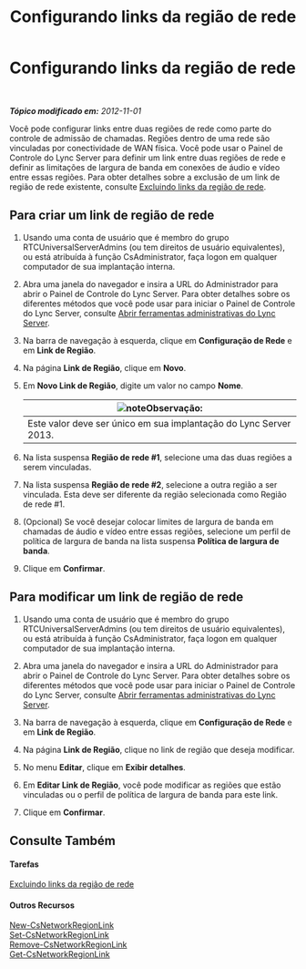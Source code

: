 ﻿---
title: Configurando links da região de rede
TOCTitle: Configurando links da região de rede
ms:assetid: 952bc93e-e6aa-4539-85c7-2b15f14eb382
ms:mtpsurl: https://technet.microsoft.com/pt-br/library/Gg182551(v=OCS.15)
ms:contentKeyID: 49307500
ms.date: 05/19/2016
mtps_version: v=OCS.15
ms.translationtype: HT
---

# Configurando links da região de rede

 

_**Tópico modificado em:** 2012-11-01_

Você pode configurar links entre duas regiões de rede como parte do controle de admissão de chamadas. Regiões dentro de uma rede são vinculadas por conectividade de WAN física. Você pode usar o Painel de Controle do Lync Server para definir um link entre duas regiões de rede e definir as limitações de largura de banda em conexões de áudio e vídeo entre essas regiões. Para obter detalhes sobre a exclusão de um link de região de rede existente, consulte [Excluindo links da região de rede](lync-server-2013-deleting-network-region-links.md).

## Para criar um link de região de rede

1.  Usando uma conta de usuário que é membro do grupo RTCUniversalServerAdmins (ou tem direitos de usuário equivalentes), ou está atribuída à função CsAdministrator, faça logon em qualquer computador de sua implantação interna.

2.  Abra uma janela do navegador e insira a URL do Administrador para abrir o Painel de Controle do Lync Server. Para obter detalhes sobre os diferentes métodos que você pode usar para iniciar o Painel de Controle do Lync Server, consulte [Abrir ferramentas administrativas do Lync Server](lync-server-2013-open-lync-server-administrative-tools.md).

3.  Na barra de navegação à esquerda, clique em **Configuração de Rede** e em **Link de Região**.

4.  Na página **Link de Região**, clique em **Novo**.

5.  Em **Novo Link de Região**, digite um valor no campo **Nome**.
    
    <table>
    <thead>
    <tr class="header">
    <th><img src="images/Gg425756.note(OCS.15).gif" title="note" alt="note" />Observação:</th>
    </tr>
    </thead>
    <tbody>
    <tr class="odd">
    <td>Este valor deve ser único em sua implantação do Lync Server 2013.</td>
    </tr>
    </tbody>
    </table>


6.  Na lista suspensa **Região de rede \#1**, selecione uma das duas regiões a serem vinculadas.

7.  Na lista suspensa **Região de rede \#2**, selecione a outra região a ser vinculada. Esta deve ser diferente da região selecionada como Região de rede \#1.

8.  (Opcional) Se você desejar colocar limites de largura de banda em chamadas de áudio e vídeo entre essas regiões, selecione um perfil de política de largura de banda na lista suspensa **Política de largura de banda**.

9.  Clique em **Confirmar**.

## Para modificar um link de região de rede

1.  Usando uma conta de usuário que é membro do grupo RTCUniversalServerAdmins (ou tem direitos de usuário equivalentes), ou está atribuída à função CsAdministrator, faça logon em qualquer computador de sua implantação interna.

2.  Abra uma janela do navegador e insira a URL do Administrador para abrir o Painel de Controle do Lync Server. Para obter detalhes sobre os diferentes métodos que você pode usar para iniciar o Painel de Controle do Lync Server, consulte [Abrir ferramentas administrativas do Lync Server](lync-server-2013-open-lync-server-administrative-tools.md).

3.  Na barra de navegação à esquerda, clique em **Configuração de Rede** e em **Link de Região**.

4.  Na página **Link de Região**, clique no link de região que deseja modificar.

5.  No menu **Editar**, clique em **Exibir detalhes**.

6.  Em **Editar Link de Região**, você pode modificar as regiões que estão vinculadas ou o perfil de política de largura de banda para este link.

7.  Clique em **Confirmar**.

## Consulte Também

#### Tarefas

[Excluindo links da região de rede](lync-server-2013-deleting-network-region-links.md)  

#### Outros Recursos

[New-CsNetworkRegionLink](https://docs.microsoft.com/en-us/powershell/module/skype/New-CsNetworkRegionLink)  
[Set-CsNetworkRegionLink](set-csnetworkregionlink.md)  
[Remove-CsNetworkRegionLink](remove-csnetworkregionlink.md)  
[Get-CsNetworkRegionLink](get-csnetworkregionlink.md)

